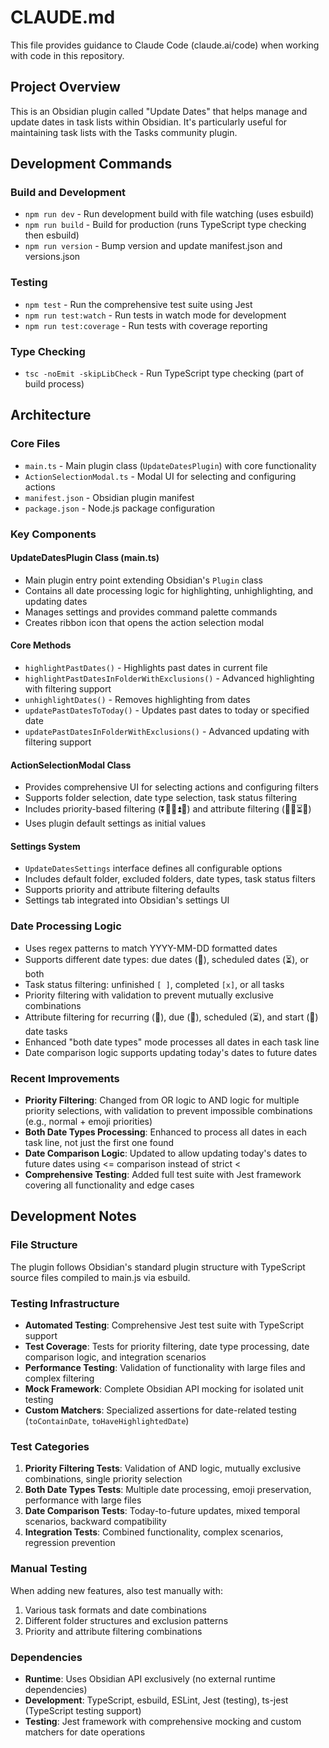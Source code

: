 # CLAUDE.md

This file provides guidance to Claude Code (claude.ai/code) when working with code in this repository.

## Project Overview

This is an Obsidian plugin called "Update Dates" that helps manage and update dates in task lists within Obsidian. It's particularly useful for maintaining task lists with the Tasks community plugin.

## Development Commands

### Build and Development
- `npm run dev` - Run development build with file watching (uses esbuild)
- `npm run build` - Build for production (runs TypeScript type checking then esbuild)
- `npm run version` - Bump version and update manifest.json and versions.json

### Testing
- `npm test` - Run the comprehensive test suite using Jest
- `npm run test:watch` - Run tests in watch mode for development
- `npm run test:coverage` - Run tests with coverage reporting

### Type Checking
- `tsc -noEmit -skipLibCheck` - Run TypeScript type checking (part of build process)

## Architecture

### Core Files
- `main.ts` - Main plugin class (`UpdateDatesPlugin`) with core functionality
- `ActionSelectionModal.ts` - Modal UI for selecting and configuring actions
- `manifest.json` - Obsidian plugin manifest
- `package.json` - Node.js package configuration

### Key Components

#### UpdateDatesPlugin Class (main.ts)
- Main plugin entry point extending Obsidian's `Plugin` class
- Contains all date processing logic for highlighting, unhighlighting, and updating dates
- Manages settings and provides command palette commands
- Creates ribbon icon that opens the action selection modal

#### Core Methods
- `highlightPastDates()` - Highlights past dates in current file
- `highlightPastDatesInFolderWithExclusions()` - Advanced highlighting with filtering support
- `unhighlightDates()` - Removes highlighting from dates
- `updatePastDatesToToday()` - Updates past dates to today or specified date
- `updatePastDatesInFolderWithExclusions()` - Advanced updating with filtering support

#### ActionSelectionModal Class
- Provides comprehensive UI for selecting actions and configuring filters
- Supports folder selection, date type selection, task status filtering
- Includes priority-based filtering (⏬🔽🔼⏫🔺) and attribute filtering (🔁📅⏳🛫)
- Uses plugin default settings as initial values

#### Settings System
- `UpdateDatesSettings` interface defines all configurable options
- Includes default folder, excluded folders, date types, task status filters
- Supports priority and attribute filtering defaults
- Settings tab integrated into Obsidian's settings UI

### Date Processing Logic
- Uses regex patterns to match YYYY-MM-DD formatted dates
- Supports different date types: due dates (📅), scheduled dates (⏳), or both
- Task status filtering: unfinished `[ ]`, completed `[x]`, or all tasks
- Priority filtering with validation to prevent mutually exclusive combinations
- Attribute filtering for recurring (🔁), due (📅), scheduled (⏳), and start (🛫) date tasks
- Enhanced "both date types" mode processes all dates in each task line
- Date comparison logic supports updating today's dates to future dates

### Recent Improvements
- **Priority Filtering**: Changed from OR logic to AND logic for multiple priority selections, with validation to prevent impossible combinations (e.g., normal + emoji priorities)
- **Both Date Types Processing**: Enhanced to process all dates in each task line, not just the first one found
- **Date Comparison Logic**: Updated to allow updating today's dates to future dates using <= comparison instead of strict <
- **Comprehensive Testing**: Added full test suite with Jest framework covering all functionality and edge cases

## Development Notes

### File Structure
The plugin follows Obsidian's standard plugin structure with TypeScript source files compiled to main.js via esbuild.

### Testing Infrastructure
- **Automated Testing**: Comprehensive Jest test suite with TypeScript support
- **Test Coverage**: Tests for priority filtering, date type processing, date comparison logic, and integration scenarios
- **Performance Testing**: Validation of functionality with large files and complex filtering
- **Mock Framework**: Complete Obsidian API mocking for isolated unit testing
- **Custom Matchers**: Specialized assertions for date-related testing (`toContainDate`, `toHaveHighlightedDate`)

### Test Categories
1. **Priority Filtering Tests**: Validation of AND logic, mutually exclusive combinations, single priority selection
2. **Both Date Types Tests**: Multiple date processing, emoji preservation, performance with large files
3. **Date Comparison Tests**: Today-to-future updates, mixed temporal scenarios, backward compatibility
4. **Integration Tests**: Combined functionality, complex scenarios, regression prevention

### Manual Testing
When adding new features, also test manually with:
1. Various task formats and date combinations
2. Different folder structures and exclusion patterns
3. Priority and attribute filtering combinations

### Dependencies
- **Runtime**: Uses Obsidian API exclusively (no external runtime dependencies)
- **Development**: TypeScript, esbuild, ESLint, Jest (testing), ts-jest (TypeScript testing support)
- **Testing**: Jest framework with comprehensive mocking and custom matchers for date operations